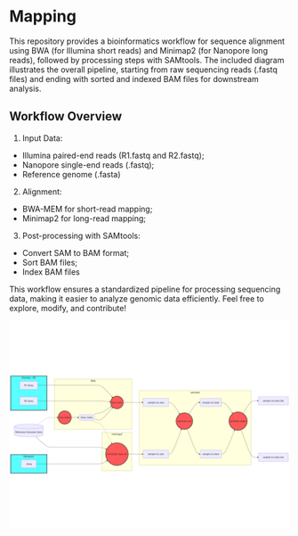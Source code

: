 # Mapping

This repository provides a bioinformatics workflow for sequence alignment using BWA (for Illumina short reads) and Minimap2 (for Nanopore long reads), followed by processing steps with SAMtools. The included diagram illustrates the overall pipeline, starting from raw sequencing reads (.fastq files) and ending with sorted and indexed BAM files for downstream analysis.

## Workflow Overview
1. Input Data:
- Illumina paired-end reads (R1.fastq and R2.fastq);
- Nanopore single-end reads (.fastq);
- Reference genome (.fasta)

2. Alignment:
- BWA-MEM for short-read mapping;
- Minimap2 for long-read mapping;

3. Post-processing with SAMtools:
- Convert SAM to BAM format;
- Sort BAM files;
- Index BAM files

This workflow ensures a standardized pipeline for processing sequencing data, making it easier to analyze genomic data efficiently. Feel free to explore, modify, and contribute!

![mapping](https://github.com/marceelrf/ForenseBioinfo_life/blob/main/mapping/mermaid-diagram-2025-02-07-093838.png)
